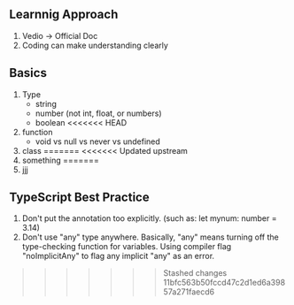 ## Learnnig Approach
1. Vedio -> Official Doc
2. Coding can make understanding clearly

## Basics
1. Type
   - string
   - number (not int, float, or numbers)
   - boolean
<<<<<<< HEAD
2. function
   - void vs null vs never vs undefined
3. class
=======
<<<<<<< Updated upstream
2. something
=======
2. jjj

## TypeScript Best Practice
1. Don't put the annotation too explicitly. (such as: let mynum: number = 3.14)
2. Don't use "any" type anywhere. Basically, "any" means turning off the type-checking function for variables. Using compiler flag "noImplicitAny" to flag any implicit "any" as an error.
>>>>>>> Stashed changes
>>>>>>> 11bfc563b50fccd47c2d1ed6a39857a271faecd6
